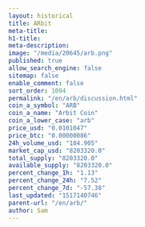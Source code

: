 ```yaml
---
layout: historical
title: ARbit
meta-title: 
h1-title: 
meta-description: 
image: "/media/20645/arb.png"
published: true
allow_search_engine: false
sitemap: false
enable_comment: false
sort_order: 1094
permalink: "/en/arb/discussion.html"
coin_a_symbol: "ARB"
coin_a_name: "Arbit Coin"
coin_a_lower_case: "arb"
price_usd: "0.0101047"
price_btc: "0.00000086"
24h_volume_usd: "184.905"
market_cap_usd: "8203320.0"
total_supply: "8203320.0"
available_supply: "8203320.0"
percent_change_1h: "1.13"
percent_change_24h: "7.52"
percent_change_7d: "-57.38"
last_updated: "1517140746"
parent-url: "/en/arb/"
author: Sam
---
```


